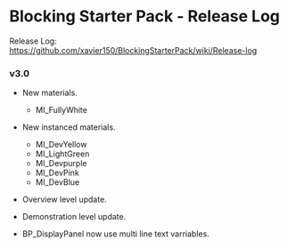 # Blocking Starter Pack - Release Log
Release Log: https://github.com/xavier150/BlockingStarterPack/wiki/Release-log

### v3.0

- New materials.
    - MI_FullyWhite

- New instanced materials.
    - MI_DevYellow
    - MI_LightGreen
    - MI_Devpurple
    - MI_DevPink
    - MI_DevBlue

- Overview level update.
- Demonstration level update.
- BP_DisplayPanel now use multi line text varriables.
